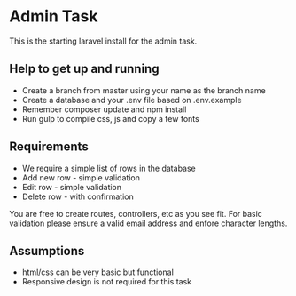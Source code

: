 # Admin Task

This is the starting laravel install for the admin task.

## Help to get up and running
- Create a branch from master using your name as the branch name
- Create a database and your .env file based on .env.example
- Remember composer update and npm install
- Run gulp to compile css, js and copy a few fonts

## Requirements
- We require a simple list of rows in the database
- Add new row - simple validation
- Edit row - simple validation
- Delete row - with confirmation

You are free to create routes, controllers, etc as you see fit.
For basic validation please ensure a valid email address and enfore character lengths.

## Assumptions
- html/css can be very basic but functional
- Responsive design is not required for this task
